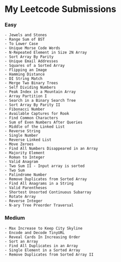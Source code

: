 # My Leetcode Submissions

### Easy

	- Jewels and Stones
	- Range Sum of BST
	- To Lower Case
	- Unique Morse Code Words
	- N-Repeated Element in Size 2N Array
	- Sort Array By Parity 
	- Unique Email Addresses
	- Squares of a Sorted Array
	- Flipping an Image
	- Hamming Distance 
	- DI String Match 
	- Merge Two Binary Trees
	- Self Dividing Numbers 
	- Peak Index in a Mountain Array 
	- Array Partition I 
	- Search in a Binary Search Tree
	- Sort Array By Parity II
	- Fibonacci Number  
	- Available Captures for Rook  
	- Find Common Characters 
	- Sum of Even Numbers After Queries 
	- Middle of the Linked List 
	- Reverse String 
	- Single Number 
	- Reverse Linked List 
	- Move Zeroes    
	- Find All Numbers Disappeared in an Array
	- Majority Element 
	- Roman to Integer  
	- Valid Anagram 
	- Two Sum II - Input array is sorted 
	- Two Sum 
	- Palindrome Number 
	- Remove Duplicates from Sorted Array
	- Find All Anagrams in a String
	- Valid Parentheses 
	- Shortest Unsorted Continuous Subarray
	- Rotate Array  
	- Reverse Integer 
	- N-ary Tree Preorder Traversal 
  
### Medium
	
	- Max Increase to Keep City Skyline
	- Encode and Decode TinyURL
	- Reveal Cards In Increasing Order
	- Sort an Array   
	- Find All Duplicates in an Array 
	- Single Element in a Sorted Array
	- Remove Duplicates from Sorted Array II 